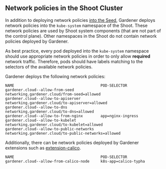 ## Network policies in the Shoot Cluster

In addition to deploying network policies [into the Seed](https://github.com/gardener/gardener/tree/master/docs/development/network_policies.md),
Gardener deploys network policies into the `kube-system` namespace of the Shoot.
These network policies are used by Shoot system components (that are not part of the control plane).
Other namespaces in the Shoot do not contain network policies deployed by Gardener.

As best practice, every pod deployed into the `kube-system` namespace should use appropriate network policies in order to only allow **required** network traffic.
Therefore, pods should have labels matching to the selectors of the available network policies.

Gardener deploys the following network policies:
```
NAME                                       POD-SELECTOR
gardener.cloud--allow-from-seed            networking.gardener.cloud/from-seed=allowed
gardener.cloud--allow-to-apiserver         networking.gardener.cloud/to-apiserver=allowed
gardener.cloud--allow-to-dns               networking.gardener.cloud/to-dns=allowed
gardener.cloud--allow-to-from-nginx        app=nginx-ingress
gardener.cloud--allow-to-kubelet           networking.gardener.cloud/to-kubelet=allowed
gardener.cloud--allow-to-public-networks   networking.gardener.cloud/to-public-networks=allowed
```

Additionally, there can be network policies deployed by Gardener extensions such as [extension-calico](https://github.com/gardener/gardener-extension-networking-calico).
```
NAME                                       POD-SELECTOR
gardener.cloud--allow-from-calico-node     k8s-app=calico-typha
```
